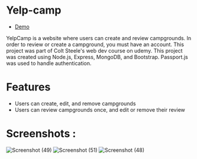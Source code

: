 # Yelp-camp
- [Demo](https://yelp-camp-hr.herokuapp.com/)

YelpCamp is a website where users can create and review campgrounds. In order to review or create a campground, you must have an account. This project was part of Colt Steele's web dev course on udemy.
This project was created using Node.js, Express, MongoDB, and Bootstrap. Passport.js was used to handle authentication.

# Features

- Users can create, edit, and remove campgrounds
- Users can review campgrounds once, and edit or remove their review

# Screenshots :

![Screenshot (49)](https://user-images.githubusercontent.com/49223863/127363630-1c5861ee-7fd2-4473-aa47-e604e05a4bb9.png)
![Screenshot (51)](https://user-images.githubusercontent.com/49223863/127363643-f88ae642-1770-4d82-ac83-9d69d4bc2be8.png)
![Screenshot (48)](https://user-images.githubusercontent.com/49223863/127363650-c95c829a-046a-44bb-b076-859ef1c6443f.png)
